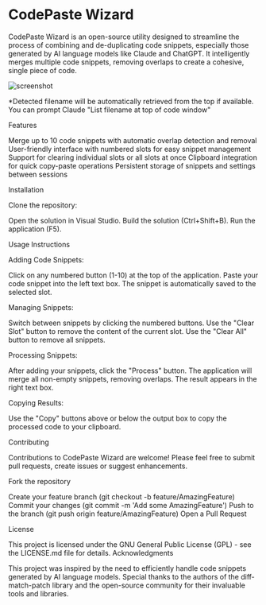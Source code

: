 # CodePaste Wizard

CodePaste Wizard is an open-source utility designed to streamline the process of combining and de-duplicating code snippets, especially those generated by AI language models like Claude and ChatGPT. It intelligently merges multiple code snippets, removing overlaps to create a cohesive, single piece of code.


![screenshot](https://github.com/user-attachments/assets/c4e780f1-6e93-4bbd-9a3e-744f3a6cb8f7)

*Detected filename will be automatically retrieved from the top if available. You can prompt Claude "List filename at top of code window"

Features

Merge up to 10 code snippets with automatic overlap detection and removal
User-friendly interface with numbered slots for easy snippet management
Support for clearing individual slots or all slots at once
Clipboard integration for quick copy-paste operations
Persistent storage of snippets and settings between sessions

Installation

Clone the repository:

Open the solution in Visual Studio.
Build the solution (Ctrl+Shift+B).
Run the application (F5).

Usage Instructions

Adding Code Snippets:

Click on any numbered button (1-10) at the top of the application.
Paste your code snippet into the left text box.
The snippet is automatically saved to the selected slot.


Managing Snippets:

Switch between snippets by clicking the numbered buttons.
Use the "Clear Slot" button to remove the content of the current slot.
Use the "Clear All" button to remove all snippets.


Processing Snippets:

After adding your snippets, click the "Process" button.
The application will merge all non-empty snippets, removing overlaps.
The result appears in the right text box.


Copying Results:

Use the "Copy" buttons above or below the output box to copy the processed code to your clipboard.


Contributing

Contributions to CodePaste Wizard are welcome! Please feel free to submit pull requests, create issues or suggest enhancements.

Fork the repository

Create your feature branch (git checkout -b feature/AmazingFeature)
Commit your changes (git commit -m 'Add some AmazingFeature')
Push to the branch (git push origin feature/AmazingFeature)
Open a Pull Request

License

This project is licensed under the GNU General Public License (GPL) - see the LICENSE.md file for details.
Acknowledgments

This project was inspired by the need to efficiently handle code snippets generated by AI language models.
Special thanks to the authors of the diff-match-patch library and the open-source community for their invaluable tools and libraries.


